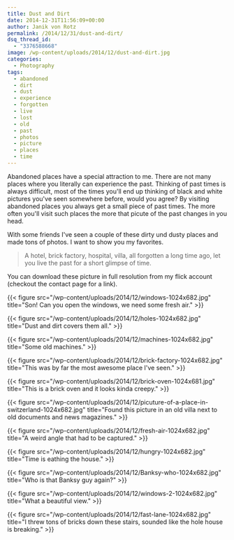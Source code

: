 ```yaml
---
title: Dust and Dirt
date: 2014-12-31T11:56:09+00:00
author: Janik von Rotz
permalink: /2014/12/31/dust-and-dirt/
dsq_thread_id:
  - "3376588668"
image: /wp-content/uploads/2014/12/dust-and-dirt.jpg
categories:
  - Photography
tags:
  - abandoned
  - dirt
  - dust
  - experience
  - forgotten
  - live
  - lost
  - old
  - past
  - photos
  - picture
  - places
  - time
---
```

Abandoned places have a special attraction to me. There are not many places where you literally can experience the past. Thinking of past times is always difficult, most of the times you'll end up thinking of black and white pictures you've seen somewhere before, would you agree? By visiting abandoned places you always get a small piece of past times. The more often you'll visit such places the more that picute of the past changes in you head.

With some friends I've seen a couple of these dirty und dusty places and made tons of photos. I want to show you my favorites.
<!--more-->

<blockquote>
  A hotel, brick factory, hospital, villa, all forgotten a long time ago, let you live the past for a short glimpse of time.
</blockquote>

You can download these picture in full resolution from my flick account (checkout the contact page for a link).

{{< figure src="/wp-content/uploads/2014/12/windows-1024x682.jpg" title="Son! Can you open the windows, we need some fresh air." >}}

{{< figure src="/wp-content/uploads/2014/12/holes-1024x682.jpg" title="Dust and dirt covers them all." >}}

{{< figure src="/wp-content/uploads/2014/12/machines-1024x682.jpg" title="Some old machines." >}}

{{< figure src="/wp-content/uploads/2014/12/brick-factory-1024x682.jpg" title="This was by far the most awesome place I've seen." >}}

{{< figure src="/wp-content/uploads/2014/12/brick-oven-1024x681.jpg" title="This is a brick oven and it looks kinda creepy." >}}

{{< figure src="/wp-content/uploads/2014/12/picuture-of-a-place-in-switzerland-1024x682.jpg" title="Found this picture in an old villa next to old documents and news magazines." >}}

{{< figure src="/wp-content/uploads/2014/12/fresh-air-1024x682.jpg" title="A weird angle that had to be captured." >}}

{{< figure src="/wp-content/uploads/2014/12/hungry-1024x682.jpg" title="Time is eathing the house." >}}

{{< figure src="/wp-content/uploads/2014/12/Banksy-who-1024x682.jpg" title="Who is that Banksy guy again?" >}}

{{< figure src="/wp-content/uploads/2014/12/windows-2-1024x682.jpg" title="What a beautiful view." >}}

{{< figure src="/wp-content/uploads/2014/12/fast-lane-1024x682.jpg" title="I threw tons of bricks down these stairs, sounded like the hole house is breaking." >}}